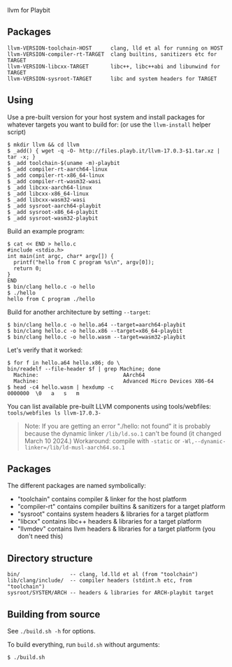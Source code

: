 llvm for Playbit

## Packages

    llvm-VERSION-toolchain-HOST      clang, lld et al for running on HOST
    llvm-VERSION-compiler-rt-TARGET  clang builtins, sanitizers etc for TARGET
    llvm-VERSION-libcxx-TARGET       libc++, libc++abi and libunwind for TARGET
    llvm-VERSION-sysroot-TARGET      libc and system headers for TARGET


## Using

Use a pre-built version for your host system and install packages for whatever targets
you want to build for: (or use the `llvm-install` helper script)

```shell
$ mkdir llvm && cd llvm
$ _add() { wget -q -O- http://files.playb.it/llvm-17.0.3-$1.tar.xz | tar -x; }
$ _add toolchain-$(uname -m)-playbit
$ _add compiler-rt-aarch64-linux
$ _add compiler-rt-x86_64-linux
$ _add compiler-rt-wasm32-wasi
$ _add libcxx-aarch64-linux
$ _add libcxx-x86_64-linux
$ _add libcxx-wasm32-wasi
$ _add sysroot-aarch64-playbit
$ _add sysroot-x86_64-playbit
$ _add sysroot-wasm32-playbit
```

Build an example program:

```shell
$ cat << END > hello.c
#include <stdio.h>
int main(int argc, char* argv[]) {
  printf("hello from C program %s\n", argv[0]);
  return 0;
}
END
$ bin/clang hello.c -o hello
$ ./hello
hello from C program ./hello
```

Build for another architecture by setting `--target`:

```shell
$ bin/clang hello.c -o hello.a64 --target=aarch64-playbit
$ bin/clang hello.c -o hello.x86 --target=x86_64-playbit
$ bin/clang hello.c -o hello.wasm --target=wasm32-playbit
```

Let's verify that it worked:

```shell
$ for f in hello.a64 hello.x86; do \
bin/readelf --file-header $f | grep Machine; done
  Machine:                           AArch64
  Machine:                           Advanced Micro Devices X86-64
$ head -c4 hello.wasm | hexdump -c
0000000  \0   a   s   m
```

You can list available pre-built LLVM components using tools/webfiles:
`tools/webfiles ls llvm-17.0.3-`

> Note: If you are getting an error "./hello: not found" it is probably because
> the dynamic linker `/lib/ld.so.1` can't be found (it changed March 10 2024.)
> Workaround: compile with `-static` or `-Wl,--dynamic-linker=/lib/ld-musl-aarch64.so.1`


## Packages

The different packages are named symbolically:

- "toolchain" contains compiler & linker for the host platform
- "compiler-rt" contains compiler builtins & sanitizers for a target platform
- "sysroot" contains system headers & libraries for a target platform
- "libcxx" contains libc++ headers & libraries for a target platform
- "llvmdev" contains llvm headers & libraries for a target platform (you don't need this)


## Directory structure

```
bin/                -- clang, ld.lld et al (from "toolchain")
lib/clang/include/  -- compiler headers (stdint.h etc, from "toolchain")
sysroot/SYSTEM/ARCH -- headers & libraries for ARCH-playbit target
```


## Building from source

See `./build.sh -h` for options.

To build everything, run `build.sh` without arguments:

```shell
$ ./build.sh
```
